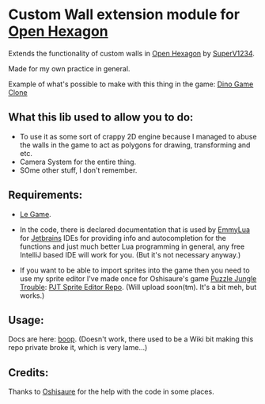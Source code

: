 # Custom Wall extension module for [Open Hexagon](https://github.com/SuperV1234/SSVOpenHexagon)

Extends the functionality of custom walls in [Open Hexagon](https://github.com/SuperV1234/SSVOpenHexagon) by [SuperV1234](https://twitter.com/supahvee1234).

Made for my own practice in general.

Example of what's possible to make with this thing in the game: [Dino Game Clone](https://www.youtube.com/watch?v=nnB_mIzd1xo)

## What this lib used to allow you to do:
  - To use it as some sort of crappy 2D engine because I managed to abuse the walls in the game to act as polygons for drawing, transforming and etc.
  - Camera System for the entire thing.
  - SOme other stuff, I don't remember.

## Requirements:
- [Le Game](https://github.com/SuperV1234/SSVOpenHexagon).

- In the code, there is declared documentation that is used by [EmmyLua](https://github.com/EmmyLua) for [Jetbrains](https://www.jetbrains.com) IDEs for providing info and
  autocompletion for the functions and just much better Lua programming in general, any free IntelliJ based IDE will 
  work for you. (But it's not necessary anyway.)
  
- If you want to be able to import sprites into the game then you need to use my sprite editor I've made once for 
  Oshisaure's game [Puzzle Jungle Trouble](https://oshisaure.itch.io/puzzle-juggle-trouble): [PJT Sprite Editor Repo](https://github.com/Zly-u/PJTSE).
  (Will upload soon(tm). It's a bit meh, but works.)

## Usage:
Docs are here: [boop](https://github.com/Zly-u/OpenHexagon_CustomWall_module/wiki). (Doesn't work, there used to be a Wiki bit making this repo private broke it, which is very lame...)

## Credits:
Thanks to [Oshisaure](https://twitter.com/oshisaure) for the help with the code in some places.
